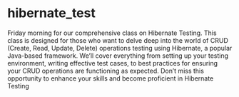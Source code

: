 # hibernate_test
Friday morning for our comprehensive class on Hibernate Testing. This class is designed for those who want to delve deep into the world of CRUD (Create, Read, Update, Delete) operations testing using Hibernate, a popular Java-based framework. We’ll cover everything from setting up your testing environment, writing effective test cases, to best practices for ensuring your CRUD operations are functioning as expected. Don’t miss this opportunity to enhance your skills and become proficient in Hibernate Testing
